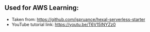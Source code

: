 ## Used for AWS Learning: 
- Taken from: https://github.com/jspruance/hexal-serverless-starter
- YouTube tutorial link: https://youtu.be/T6V15INYZz0